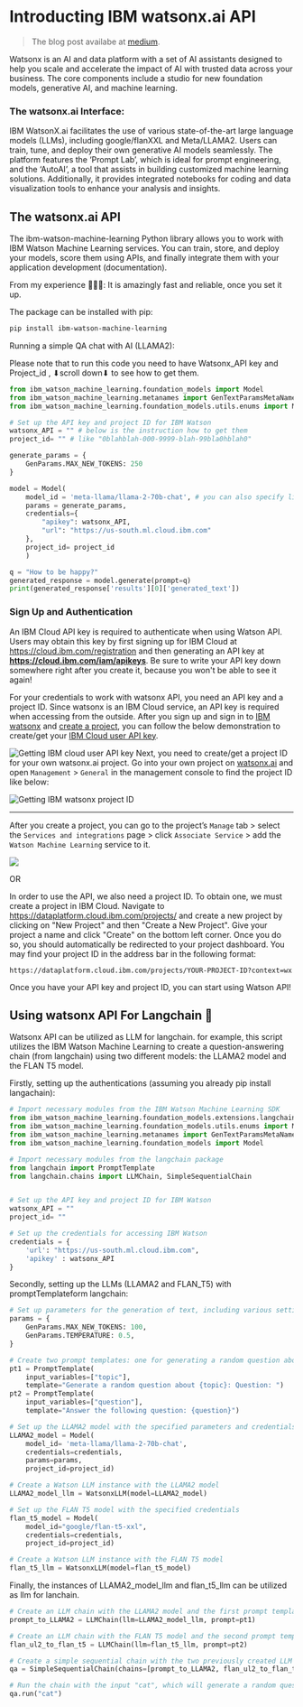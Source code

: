 # Introducting IBM watsonx.ai API

> The blog post availabe at [medium](https://medium.com/@sina.nazeri/ibm-watsonx-ai-the-interface-and-api-e8e1c7227358).

Watsonx is an AI and data platform with a set of AI assistants designed to help you scale and accelerate the impact of AI with trusted data across your business. The core components include a studio for new foundation models, generative AI, and machine learning.


### The watsonx.ai Interface:
IBM WatsonX.ai facilitates the use of various state-of-the-art large language models (LLMs), including google/flanXXL and Meta/LLAMA2. Users can train, tune, and deploy their own generative AI models seamlessly. The platform features the ‘Prompt Lab’, which is ideal for prompt engineering, and the ‘AutoAI’, a tool that assists in building customized machine learning solutions. Additionally, it provides integrated notebooks for coding and data visualization tools to enhance your analysis and insights.

## The watsonx.ai API
The ibm-watson-machine-learning Python library allows you to work with IBM Watson Machine Learning services. You can train, store, and deploy your models, score them using APIs, and finally integrate them with your application development (documentation).

From my experience 👨🏻‍💻: It is amazingly fast and reliable, once you set it up.

The package can be installed with pip:

```bash
pip install ibm-watson-machine-learning
```

Running a simple QA chat with AI (LLAMA2):

Please note that to run this code you need to have Watsonx_API key and Project_id , ⬇scroll down⬇ to see how to get them.

```python
from ibm_watson_machine_learning.foundation_models import Model
from ibm_watson_machine_learning.metanames import GenTextParamsMetaNames as GenParams
from ibm_watson_machine_learning.foundation_models.utils.enums import ModelTypes, DecodingMethods

# Set up the API key and project ID for IBM Watson 
watsonx_API = "" # below is the instruction how to get them
project_id= "" # like "0blahblah-000-9999-blah-99bla0hblah0"

generate_params = {
    GenParams.MAX_NEW_TOKENS: 250
}

model = Model(
    model_id = 'meta-llama/llama-2-70b-chat', # you can also specify like: ModelTypes.LLAMA_2_70B_CHAT
    params = generate_params,
    credentials={
        "apikey": watsonx_API,
        "url": "https://us-south.ml.cloud.ibm.com"
    },
    project_id= project_id
    )

q = "How to be happy?"
generated_response = model.generate(prompt=q)
print(generated_response['results'][0]['generated_text'])
```

### Sign Up and Authentication

An IBM Cloud API key is required to authenticate when using Watson API. Users may obtain this key by first signing up for IBM Cloud at https://cloud.ibm.com/registration and then generating an API key at **https://cloud.ibm.com/iam/apikeys**. Be sure to write your API key down somewhere right after you create it, because you won't be able to see it again!

For your credentials to work with watsonx API, you need an API key and a project ID. Since watsonx is an IBM Cloud service, an API key is required when accessing from the outside. After you sign up and sign in to [IBM watsonx](https://dataplatform.cloud.ibm.com/registration/stepone?context=wx&apps=data_science_experience,watson_data_platform,cos) and [create a project](https://dataplatform.cloud.ibm.com/projects/?context=wx), you can follow the below demonstration to create/get your [IBM Cloud user API key](https://cloud.ibm.com/iam/apikeys).

![Getting IBM cloud user API key](https://cf-courses-data.s3.us.cloud-object-storage.appdomain.cloud/IBMSkillsNetwork-GPXX0PPIEN/ezgif.com-video-to-gif.gif)
Next, you need to create/get a project ID for your own watsonx.ai project. Go into your own project on [watsonx.ai](https://dataplatform.cloud.ibm.com/projects/?context=wx) and open `Management` > `General` in the management console to find the project ID like below:


![Getting IBM watsonx project ID](https://cf-courses-data.s3.us.cloud-object-storage.appdomain.cloud/IBMSkillsNetwork-GPXX0PPIEN/createProject.gif)


--------

After you create a project, you can go to the project’s `Manage` tab > select the `Services and integrations` page > click `Associate Service` > add the `Watson Machine Learning` service to it.

![](https://cf-courses-data.s3.us.cloud-object-storage.appdomain.cloud/IBMSkillsNetwork-GPXX0PPIEN/associate.gif)


OR

In order to use the API, we also need a project ID. To obtain one, we must create a project in IBM Cloud. Navigate to https://dataplatform.cloud.ibm.com/projects/ and create a new project by clicking on "New Project" and then "Create a New Project". Give your project a name and click "Create" on the bottom left corner. Once you do so, you should automatically be redirected to your project dashboard. You may find your project ID in the address bar in the following format:

```
https://dataplatform.cloud.ibm.com/projects/YOUR-PROJECT-ID?context=wx
```

Once you have your API key and project ID, you can start using Watson API!

## Using watsonx API For Langchain 🦜
Watsonx API can be utilized as LLM for langchain. for example, this script utilizes the IBM Watson Machine Learning to create a question-answering chain (from langchain) using two different models: the LLAMA2 model and the FLAN T5 model.

Firstly, setting up the authentications (assuming you already pip install langachain):

```python
# Import necessary modules from the IBM Watson Machine Learning SDK
from ibm_watson_machine_learning.foundation_models.extensions.langchain import WatsonxLLM
from ibm_watson_machine_learning.foundation_models.utils.enums import ModelTypes, DecodingMethods
from ibm_watson_machine_learning.metanames import GenTextParamsMetaNames as GenParams
from ibm_watson_machine_learning.foundation_models import Model

# Import necessary modules from the langchain package
from langchain import PromptTemplate
from langchain.chains import LLMChain, SimpleSequentialChain


# Set up the API key and project ID for IBM Watson 
watsonx_API = ""
project_id= ""

# Set up the credentials for accessing IBM Watson
credentials = {
    'url': "https://us-south.ml.cloud.ibm.com",
    'apikey' : watsonx_API
}
```
Secondly, setting up the LLMs (LLAMA2 and FLAN_T5) with promptTemplateform langchain:

```python
# Set up parameters for the generation of text, including various settings such as the maximum and minimum number of new tokens to generate and the temperature
params = {
    GenParams.MAX_NEW_TOKENS: 100,
    GenParams.TEMPERATURE: 0.5,
}

# Create two prompt templates: one for generating a random question about a given topic, and another for answering a given question
pt1 = PromptTemplate(
    input_variables=["topic"],
    template="Generate a random question about {topic}: Question: ")
pt2 = PromptTemplate(
    input_variables=["question"],
    template="Answer the following question: {question}")

# Set up the LLAMA2 model with the specified parameters and credentials
LLAMA2_model = Model(
    model_id= 'meta-llama/llama-2-70b-chat',
    credentials=credentials,
    params=params,
    project_id=project_id)

# Create a Watson LLM instance with the LLAMA2 model
LLAMA2_model_llm = WatsonxLLM(model=LLAMA2_model)

# Set up the FLAN T5 model with the specified credentials
flan_t5_model = Model(
    model_id="google/flan-t5-xxl",
    credentials=credentials,
    project_id=project_id)

# Create a Watson LLM instance with the FLAN T5 model
flan_t5_llm = WatsonxLLM(model=flan_t5_model)
```

Finally, the instances of LLAMA2_model_llm and flan_t5_llm can be utilized as llm for lanchain.

```python
# Create an LLM chain with the LLAMA2 model and the first prompt template
prompt_to_LLAMA2 = LLMChain(llm=LLAMA2_model_llm, prompt=pt1)

# Create an LLM chain with the FLAN T5 model and the second prompt template
flan_ul2_to_flan_t5 = LLMChain(llm=flan_t5_llm, prompt=pt2)

# Create a simple sequential chain with the two previously created LLM chains and set the verbosity to true
qa = SimpleSequentialChain(chains=[prompt_to_LLAMA2, flan_ul2_to_flan_t5], verbose=True)

# Run the chain with the input "cat", which will generate a random question about "cat" and then answer that question
qa.run("cat")
```







